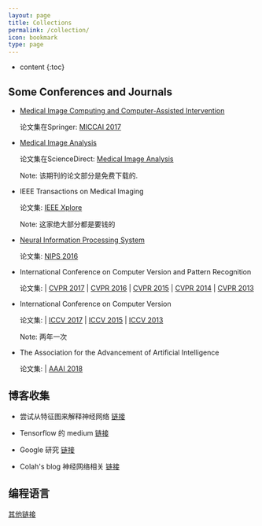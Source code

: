```yaml
---
layout: page
title: Collections
permalink: /collection/
icon: bookmark
type: page
---
```


* content
{:toc}

## Some Conferences and Journals

* [Medical Image Computing and Computer-Assisted Intervention](http://www.miccai2017.org/)

    论文集在Springer: [MICCAI 2017](https://link.springer.com/book/10.1007/978-3-319-66185-8?page=1)

* [Medical Image Analysis](https://www.journals.elsevier.com/medical-image-analysis/)

    论文集在ScienceDirect: [Medical Image Analysis](https://www.sciencedirect.com/science/journal/13618415?sdc=1)

    Note: 该期刊的论文部分是免费下载的.

* IEEE Transactions on Medical Imaging

    论文集: [IEEE Xplore](http://ieeexplore.ieee.org/xpl/RecentIssue.jsp?punumber=42)

    Note: 这家绝大部分都是要钱的

* [Neural Information Processing System](https://nips.cc/)

    论文集: [NIPS 2016](https://nips.cc/Conferences/2016/AcceptedPapers) 

* International Conference on Computer Version and Pattern Recognition

    论文集: | [CVPR 2017](http://openaccess.thecvf.com/CVPR2017.py) | [CVPR 2016](http://openaccess.thecvf.com/CVPR2016.py) | [CVPR 2015](http://openaccess.thecvf.com/CVPR2015.py) | [CVPR 2014](http://openaccess.thecvf.com/CVPR2014.py) | [CVPR 2013](http://openaccess.thecvf.com/CVPR2013.py)

* International Conference on Computer Version

    论文集: | [ICCV 2017](http://openaccess.thecvf.com/ICCV2017.py) | [ICCV 2015](http://openaccess.thecvf.com/ICCV2015.py) | [ICCV 2013](http://openaccess.thecvf.com/ICCV2013.py)

    Note: 两年一次

* The Association for the Advancement of Artificial Intelligence

    论文集: | [AAAI 2018](https://aaai.org/Conferences/AAAI-18/wp-content/uploads/2017/12/AAAI-18-Accepted-Paper-List.Web_.pdf)

## 博客收集

* 尝试从特征图来解释神经网络 [链接](https://distill.pub/)

* Tensorflow 的 medium [链接](https://medium.com/tensorflow)

* Google 研究 [链接](https://research.google.com/pubs/papers.html)

* Colah's blog 神经网络相关 [链接](http://colah.github.io/)



## 编程语言


[其他链接](https://github.com/Jarvis73/jarvis73.github.io/blob/master/_drafts/backup.md)
